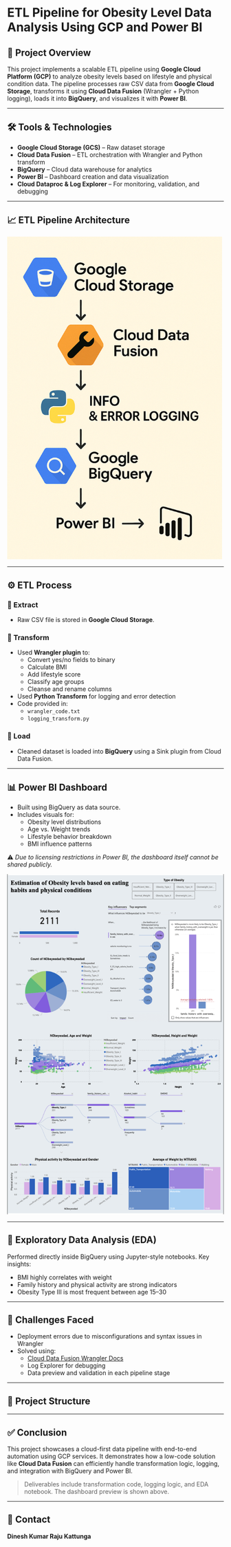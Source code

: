# ETL Pipeline for Obesity Level Data Analysis Using GCP and Power BI

## 📌 Project Overview
This project implements a scalable ETL pipeline using **Google Cloud Platform (GCP)** to analyze obesity levels based on lifestyle and physical condition data. The pipeline processes raw CSV data from **Google Cloud Storage**, transforms it using **Cloud Data Fusion** (Wrangler + Python logging), loads it into **BigQuery**, and visualizes it with **Power BI**.

---

## 🛠️ Tools & Technologies

- **Google Cloud Storage (GCS)** – Raw dataset storage
- **Cloud Data Fusion** – ETL orchestration with Wrangler and Python transform
- **BigQuery** – Cloud data warehouse for analytics
- **Power BI** – Dashboard creation and data visualization
- **Cloud Dataproc & Log Explorer** – For monitoring, validation, and debugging

---

## 📈 ETL Pipeline Architecture


<img src="images/etl_pipeline_flow.png" alt="ETL Pipeline" width="500"/>

---

## ⚙️ ETL Process

### 🔹 Extract
- Raw CSV file is stored in **Google Cloud Storage**.

### 🔹 Transform
- Used **Wrangler plugin** to:
  - Convert yes/no fields to binary
  - Calculate BMI
  - Add lifestyle score
  - Classify age groups
  - Cleanse and rename columns
- Used **Python Transform** for logging and error detection
- Code provided in:
  - `wrangler_code.txt`
  - `logging_transform.py`

### 🔹 Load
- Cleaned dataset is loaded into **BigQuery** using a Sink plugin from Cloud Data Fusion.

---

## 📊 Power BI Dashboard

- Built using BigQuery as data source.
- Includes visuals for:
  - Obesity level distributions
  - Age vs. Weight trends
  - Lifestyle behavior breakdown
  - BMI influence patterns

⚠️ _Due to licensing restrictions in Power BI, the dashboard itself cannot be shared publicly._

![Dashboard Preview](Images/powerbi_dashboard.png)

---

## 🧪 Exploratory Data Analysis (EDA)

Performed directly inside BigQuery using Jupyter-style notebooks. Key insights:

- BMI highly correlates with weight
- Family history and physical activity are strong indicators
- Obesity Type III is most frequent between age 15–30

---

## 🧩 Challenges Faced

- Deployment errors due to misconfigurations and syntax issues in Wrangler
- Solved using:
  - [Cloud Data Fusion Wrangler Docs](https://cloud.google.com/data-fusion/docs/how-to/wrangler-decimal-transformations)
  - Log Explorer for debugging
  - Data preview and validation in each pipeline stage

---

## 📂 Project Structure


---

## ✅ Conclusion

This project showcases a cloud-first data pipeline with end-to-end automation using GCP services. It demonstrates how a low-code solution like **Cloud Data Fusion** can efficiently handle transformation logic, logging, and integration with BigQuery and Power BI.

> Deliverables include transformation code, logging logic, and EDA notebook. The dashboard preview is shown above.

---

## 📧 Contact

**Dinesh Kumar Raju Kattunga**
